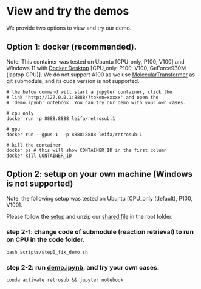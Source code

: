 # View and try the demos
We provide two options to view and try our demo.
## Option 1: docker (recommended).
Note: This container was tested on Ubuntu [CPU_only, P100, V100] and Windows 11 with [Docker Desktop](https://www.docker.com/products/docker-desktop/) [CPU_only, P100, V100, GeForce930M (laptop GPU)]. 
We do not support A100 as we use [MolecularTransformer](https://github.com/pschwllr/MolecularTransformer.git) as git submodule, and its cuda version is not supported.

    # the below command will start a jupyter container, click the 
    # link 'http://127.0.0.1:8888/?token=xxxxx' and open the 
    # 'demo.ipynb' notebook. You can try our demo with your own cases.    

    # cpu only
    docker run -p 8888:8888 leifa/retrosub:1    

    # gpu
    docker run --gpus 1  -p 8888:8888 leifa/retrosub:1

    # kill the container
    docker ps # this will show CONTAINER_ID in the first column
    docker kill CONTAINER_ID


## Option 2: setup on your own machine (Windows is not supported)
Note: the following setup was tested on Ubuntu [CPU_only (default), P100, V100]. 

Please follow the [setup](README.md#setup) and unzip our [shared file](https://figshare.com/ndownloader/files/41144306) in the root folder.


### step 2-1: change code of submodule (reaction retrieval) to run on CPU in the code folder.
    bash scripts/step0_fix_demo.sh 
    

### step 2-2: run [demo.ipynb](demo.ipynb), and try your own cases.
    conda activate retrosub && jupyter notebook
